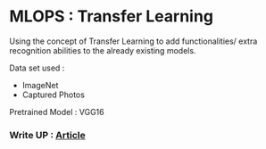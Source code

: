 # MLOPS : Transfer Learning

Using the concept of Transfer Learning to add functionalities/ extra recognition abilities to the already existing models.

Data set used :
* ImageNet
* Captured Photos

Pretrained Model :
VGG16

### Write UP : [Article](https://www.linkedin.com/pulse/transfer-learning-vgg16-mohit-singh/?trackingId=ByuuHUYiRPqgeBuK130MwA%3D%3D)
